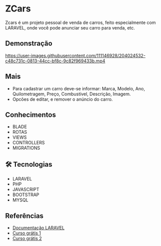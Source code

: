 # ZCars

Zcars é um projeto pessoal de venda de carros, feito especialmente com LARAVEL, onde você pode anunciar seu carro para venda, etc.


## Demonstração

https://user-images.githubusercontent.com/111146928/204024532-c48c731c-0813-44cc-bf8c-9c82f969433b.mp4

## Mais
- Para cadastrar um carro deve-se informar: Marca, Modelo, Ano, Quilometragem, Preço, Combustível, Descrição, Imagem.
- Opcões de editar, e remover o anúncio do carro.

## Conhecimentos
- BLADE
- ROTAS
- VIEWS
- CONTROLLERS
- MIGRATIONS

## 🛠 Tecnologias
- LARAVEL
- PHP
- JAVASCRIPT
- BOOTSTRAP
- MYSQL

## Referências
- <a href="https://laravel.com/docs/9.x">Documentação LARAVEL</a>
- <a href="https://www.youtube.com/playlist?list=PLnDvRpP8BnewYKI1n2chQrrR4EYiJKbUG">Curso grátis 1</a>
- <a href="https://www.youtube.com/playlist?list=PLwXQLZ3FdTVH5Tb57_-ll_r0VhNz9RrXb">Curso grátis 2</a>
